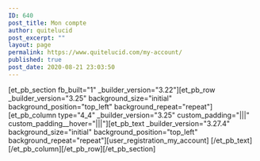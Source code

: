 ```yaml
---
ID: 640
post_title: Mon compte
author: quitelucid
post_excerpt: ""
layout: page
permalink: https://www.quitelucid.com/my-account/
published: true
post_date: 2020-08-21 23:03:50
---
```

[et_pb_section fb_built="1" _builder_version="3.22"][et_pb_row _builder_version="3.25" background_size="initial" background_position="top_left" background_repeat="repeat"][et_pb_column type="4_4" _builder_version="3.25" custom_padding="|||" custom_padding__hover="|||"][et_pb_text _builder_version="3.27.4" background_size="initial" background_position="top_left" background_repeat="repeat"][user_registration_my_account]
[/et_pb_text][/et_pb_column][/et_pb_row][/et_pb_section]
